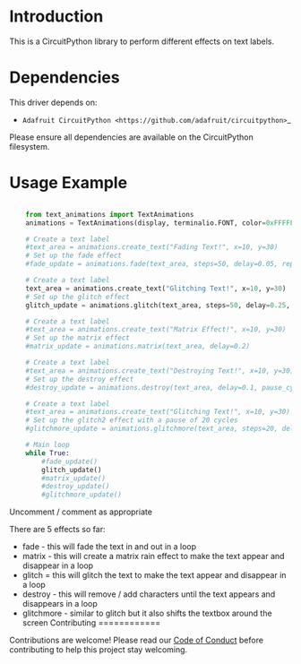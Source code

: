 Introduction
============

This is a CircuitPython library to perform different effects on text labels.

Dependencies
=============
This driver depends on:

* `Adafruit CircuitPython <https://github.com/adafruit/circuitpython>`_

Please ensure all dependencies are available on the CircuitPython filesystem.

Usage Example
=============

```python

    from text_animations import TextAnimations
    animations = TextAnimations(display, terminalio.FONT, color=0xFFFFFF)

    # Create a text label
    #text_area = animations.create_text("Fading Text!", x=10, y=30)
    # Set up the fade effect
    #fade_update = animations.fade(text_area, steps=50, delay=0.05, repeat=True)

    # Create a text label
    text_area = animations.create_text("Glitching Text!", x=10, y=30)
    # Set up the glitch effect
    glitch_update = animations.glitch(text_area, steps=50, delay=0.25, pause_cycles=20)

    # Create a text label
    #text_area = animations.create_text("Matrix Effect!", x=10, y=30)
    # Set up the matrix effect
    #matrix_update = animations.matrix(text_area, delay=0.2)

    # Create a text label
    #text_area = animations.create_text("Destroying Text!", x=10, y=30)
    # Set up the destroy effect
    #destroy_update = animations.destroy(text_area, delay=0.1, pause_cycles=20)

    # Create a text label
    #text_area = animations.create_text("Glitching Text!", x=10, y=30)
    # Set up the glitch2 effect with a pause of 20 cycles
    #glitchmore_update = animations.glitchmore(text_area, steps=20, delay=0.1, pause_cycles=20, max_shift=2)

    # Main loop
    while True:
        #fade_update()
        glitch_update()
        #matrix_update()
        #destroy_update()
        #glitchmore_update()

```

Uncomment / comment as appropriate

There are 5 effects so far:
* fade - this will fade the text in and out in a loop
* matrix - this will create a matrix rain effect to make the text appear and disappear in a loop
* glitch = this will glitch the text to make the text appear and disappear in a loop
* destroy - this will remove / add characters until the text appears and disappears in a loop
* glitchmore - similar to glitch but it also shifts the textbox around the screen
Contributing
============

Contributions are welcome! Please read our [Code of Conduct](https://github.com/adafruit/Adafruit_CircuitPython_example/blob/master/CODE_OF_CONDUCT.md) before contributing to help this project stay welcoming.
